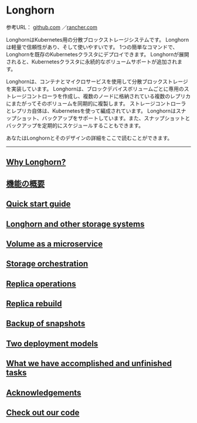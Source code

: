 # Longhorn

参考URL： [github.com](https://github.com/rancher/longhorn)
／[rancher.com](https://rancher.com/microservices-block-storage/)

LonghornはKubernetes用の分散ブロックストレージシステムです。 Longhornは軽量で信頼性があり、そして使いやすいです。 1つの簡単なコマンドで、Longhornを既存のKubernetesクラスタにデプロイできます。 Longhornが展開されると、Kubernetesクラスタに永続的なボリュームサポートが追加されます。

Longhornは、コンテナとマイクロサービスを使用して分散ブロックストレージを実装しています。 Longhornは、ブロックデバイスボリュームごとに専用のストレージコントローラを作成し、複数のノードに格納されている複数のレプリカにまたがってそのボリュームを同期的に複製します。 ストレージコントローラとレプリカ自体は、Kubernetesを使って編成されています。 Longhornはスナップショット、バックアップをサポートしています。また、スナップショットとバックアップを定期的にスケジュールすることもできます。

あなたはLonghornとそのデザインの詳細をここで読むことができます。

---
## [Why Longhorn?](0100/0100whylonghorn.md)
## [機能の概要](0100/0200overviewoffeatures.md)
## [Quick start guide](0100/0300quickstartguide.md)
## [Longhorn and other storage systems](0100/0400longhornandotherstoragesystems.md)
## [Volume as a microservice](0100/0500volumeasamicroservice.md)
## [Storage orchestration](0100/0600storageorchestration.md)
## [Replica operations](0100/0700replicaoperations.md)
## [Replica rebuild](0100/0800replicarebuild.md)
## [Backup of snapshots](0100/0900backupofsnapshots.md)
## [Two deployment models](0100/1000twodeploymentmodels.md)
## [What we have accomplished and unfinished tasks](0100/1100whatwehaveaccomplishedandunfinishedtasks.md)
## [Acknowledgements](0100/1200acknowledgements.md)
## [Check out our code](0100/1300checkoutourcode.md)

